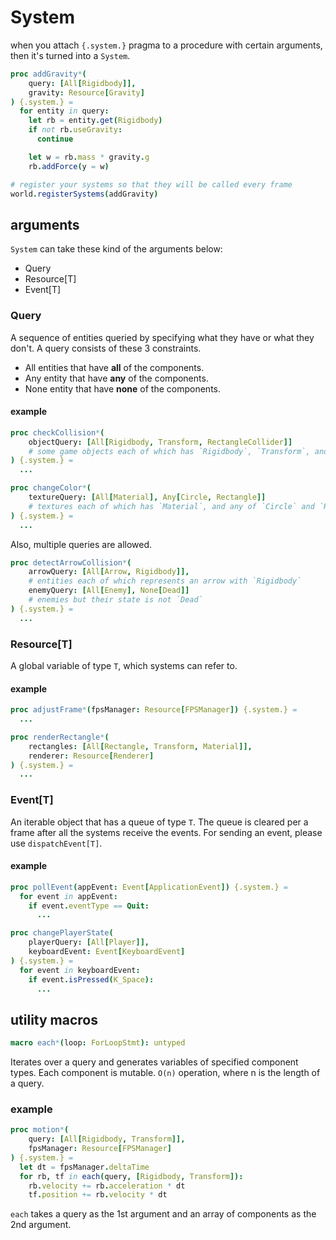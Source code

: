 # System
when you attach `{.system.}` pragma to a procedure with certain arguments, then it's turned into a `System`.
```nim
proc addGravity*(
    query: [All[Rigidbody]],
    gravity: Resource[Gravity]
) {.system.} =
  for entity in query:
    let rb = entity.get(Rigidbody)
    if not rb.useGravity:
      continue

    let w = rb.mass * gravity.g
    rb.addForce(y = w)

# register your systems so that they will be called every frame
world.registerSystems(addGravity)
```

## arguments
`System` can take these kind of the arguments below:
- Query
- Resource[T]
- Event[T]

### Query
A sequence of entities queried by specifying what they have or what they don't. A query consists of these 3 constraints.
- All
  entities that have **all** of the components.
- Any
  entity that have **any** of the components.
- None
  entity that have **none** of the components.

#### example
```nim
proc checkCollision*(
    objectQuery: [All[Rigidbody, Transform, RectangleCollider]]
    # some game objects each of which has `Rigidbody`, `Transform`, and `RectangleCollider`
) {.system.} =
  ...

proc changeColor*(
    textureQuery: [All[Material], Any[Circle, Rectangle]]
    # textures each of which has `Material`, and any of `Circle` and `Rectangle`
) {.system.} =
  ...
```

Also, multiple queries are allowed.
```nim
proc detectArrowCollision*(
    arrowQuery: [All[Arrow, Rigidbody]],
    # entities each of which represents an arrow with `Rigidbody`
    enemyQuery: [All[Enemy], None[Dead]]
    # enemies but their state is not `Dead`
) {.system.} =
  ...
```

### Resource[T]
A global variable of type `T`, which systems can refer to.

#### example
```nim
proc adjustFrame*(fpsManager: Resource[FPSManager]) {.system.} =
  ...

proc renderRectangle*(
    rectangles: [All[Rectangle, Transform, Material]],
    renderer: Resource[Renderer]
) {.system.} =
  ...
```

### Event[T]
An iterable object that has a queue of type `T`. The queue is cleared per a frame after all the systems receive the events.
For sending an event, please use `dispatchEvent[T]`.

#### example
```nim
proc pollEvent(appEvent: Event[ApplicationEvent]) {.system.} =
  for event in appEvent:
    if event.eventType == Quit:
      ...

proc changePlayerState(
    playerQuery: [All[Player]],
    keyboardEvent: Event[KeyboardEvent]
) {.system.} =
  for event in keyboardEvent:
    if event.isPressed(K_Space):
      ...
```

## utility macros
```nim
macro each*(loop: ForLoopStmt): untyped
```
Iterates over a query and generates variables of specified component types. Each component is mutable. `O(n)` operation, where n is the length of a query.

### example
```nim
proc motion*(
    query: [All[Rigidbody, Transform]],
    fpsManager: Resource[FPSManager]
) {.system.} =
  let dt = fpsManager.deltaTime
  for rb, tf in each(query, [Rigidbody, Transform]):
    rb.velocity += rb.acceleration * dt
    tf.position += rb.velocity * dt
```
`each` takes a query as the 1st argument and an array of components as the 2nd argument.

<br><br>


